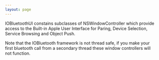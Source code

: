 ```yaml
---
layout: page
---
```




IOBluetoothUI constains subclasses of NSWindowController which provide access to the Built-in Apple User Interface for Paring, Device Selection, Service Browsing and Object Push.

Note that the IOBluetooth framework is not thread safe, if you make your first bluetooth call from a secondary thread these window controllers will not function.
